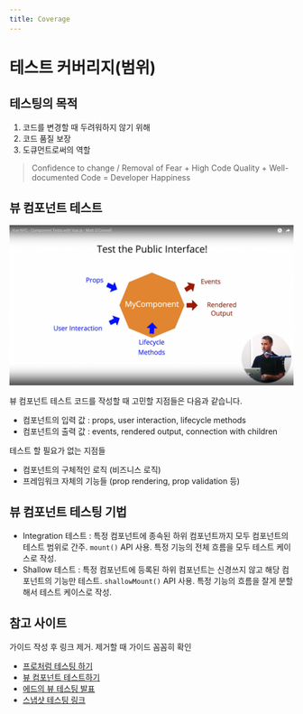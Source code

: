```yaml
---
title: Coverage
---
```


# 테스트 커버리지(범위)

## 테스팅의 목적

1. 코드를 변경할 때 두려워하지 않기 위해
2. 코드 품질 보장
3. 도큐먼트로써의 역할

> Confidence to change / Removal of Fear + High Code Quality + Well-documented Code = Developer Happiness

## 뷰 컴포넌트 테스트

![뷰 컴포넌트 테스팅 지점들](../.vuepress/public/images/vue-component-testing.png)

뷰 컴포넌트 테스트 코드를 작성할 때 고민할 지점들은 다음과 같습니다.

- 컴포넌트의 입력 값 : props, user interaction, lifecycle methods
- 컴포넌트의 출력 값 : events, rendered output, connection with children

테스트 할 필요가 없는 지점들

- 컴포넌트의 구체적인 로직 (비즈니스 로직)
- 프레임워크 자체의 기능들 (prop rendering, prop validation 등)

## 뷰 컴포넌트 테스팅 기법

- Integration 테스트 : 특정 컴포넌트에 종속된 하위 컴포넌트까지 모두 컴포넌트의 테스트 범위로 간주. `mount()` API 사용. 특정 기능의 전체 흐름을 모두 테스트 케이스로 작성.
- Shallow 테스트 : 특정 컴포넌트에 등록된 하위 컴포넌트는 신경쓰지 않고 해당 컴포넌트의 기능만 테스트. `shallowMount()` API 사용. 특정 기능의 흐름을 잘게 분할해서 테스트 케이스로 작성.

## 참고 사이트

가이드 작성 후 링크 제거. 제거할 때 가이드 꼼꼼히 확인

- [프로처럼 테스팅 하기](https://vueschool.io/articles/series/testing-like-a-pro-in-javascript/)
- [뷰 컴포넌트 테스트하기](https://vueschool.io/articles/vuejs-tutorials/5-testing-a-vue-component/)
- [에드의 뷰 테스팅 발표](https://www.meetupfeed.com/talk/unit-testing-vue-components-why-test-what-to-test-and-how-to-test-vue-components)
- [스냅샷 테스팅 링크](https://vue-test-utils.vuejs.org/guides/#testing-single-file-components-with-jest)
